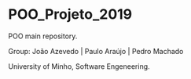 # POO_Projeto_2019

POO main repository.

Group: João Azevedo | Paulo Araújo | Pedro Machado

University of Minho, Software Engeneering.

